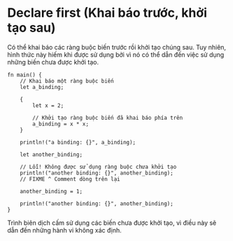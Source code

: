 # Declare first (Khai báo trước, khởi tạo sau)

Có thể khai báo các ràng buộc biến trước rồi khởi tạo chúng sau.
Tuy nhiên, hình thức này hiếm khi được sử dụng bởi vì nó có thể dẫn đến việc sử dụng
những biến chưa được khởi tạo.

```rust,editable,ignore,mdbook-runnable
fn main() {
    // Khai báo một ràng buộc biến
    let a_binding;

    {
        let x = 2;

        // Khởi tạo ràng buộc biến đã khai báo phía trên
        a_binding = x * x;
    }

    println!("a binding: {}", a_binding);

    let another_binding;

    // Lỗi! Không được sử dụng ràng buộc chưa khởi tạo
    println!("another binding: {}", another_binding);
    // FIXME ^ Comment dòng trên lại

    another_binding = 1;

    println!("another binding: {}", another_binding);
}
```

Trình biên dịch cấm sử dụng các biến chưa được khởi tạo, vì điều này sẽ dẫn đến những
hành vi không xác định.